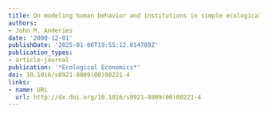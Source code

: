 ```yaml
---
title: On modeling human behavior and institutions in simple ecological economic systems
authors:
- John M. Anderies
date: '2000-12-01'
publishDate: '2025-01-06T19:55:12.014789Z'
publication_types:
- article-journal
publication: '*Ecological Economics*'
doi: 10.1016/s0921-8009(00)00221-4
links:
- name: URL
  url: http://dx.doi.org/10.1016/s0921-8009(00)00221-4
---
```

